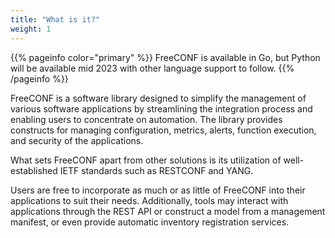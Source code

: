 ```yaml
---
title: "What is it?"
weight: 1
---
```


{{% pageinfo color="primary" %}}
FreeCONF is available in Go, but Python will be available mid 2023 with other language support to follow.
{{% /pageinfo %}}

FreeCONF is a software library designed to simplify the management of various software applications by streamlining the integration process and enabling users to concentrate on automation. The library provides constructs for managing configuration, metrics, alerts, function execution, and security of the applications.

What sets FreeCONF apart from other solutions is its utilization of well-established IETF standards such as RESTCONF and YANG.

Users are free to incorporate as much or as little of FreeCONF into their applications to suit their needs. Additionally, tools may interact with applications through the REST API or construct a model from a management manifest, or even provide automatic inventory registration services.
